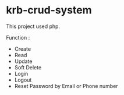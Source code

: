 # krb-crud-system

This project used php.

Function :
- Create
- Read
- Update
- Soft Delete
- Login
- Logout
- Reset Password by Email or Phone number
